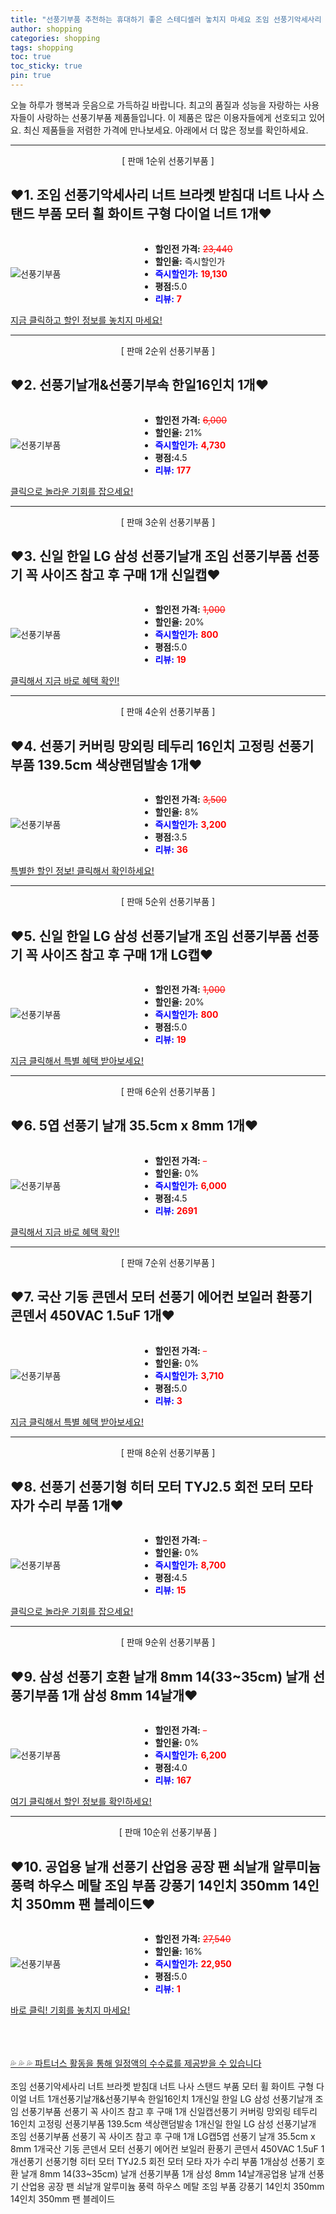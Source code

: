 ```yaml
---
title: "선풍기부품 추천하는 휴대하기 좋은 스테디셀러 놓치지 마세요 조임 선풍기악세사리 너트 브라켓 받침대"
author: shopping
categories: shopping
tags: shopping
toc: true
toc_sticky: true
pin: true
---
```

오늘 하루가 행복과 웃음으로 가득하길 바랍니다. 최고의 품질과 성능을 자랑하는 사용자들이 사랑하는 선풍기부품 제품들입니다. 이 제품은 많은 이용자들에게 선호되고 있어요. 최신 제품들을 저렴한 가격에 만나보세요. 아래에서 더 많은 정보를 확인하세요.

---
<p class="toplist" style="margin: 0 auto; display: block; width: fit-content;">[ 판매 1순위 선풍기부품 ]</p>

<h2><strong>❤️1. 조임 선풍기악세사리 너트 브라켓 받침대 너트 나사 스탠드 부품 모터 휠 화이트 구형 다이얼 너트 1개❤️</strong></h2>

<div style="display: flex; align-items: center;">
    <div style="flex: 0.4;">
        <img src="https://thumbnail6.coupangcdn.com/thumbnails/remote/230x230ex/image/vendor_inventory/123f/6738a18c3e51669ec747aca923d0c0f643f0d61dcc16134a0a1cb77a07ff.png" alt="선풍기부품" style="max-width: 100%;">
    </div>
    <div style="flex: 0.6; margin-left: 10px;">
        <ul>
            <li><strong>할인전 가격:</strong> <del style="color: red;">23,440</del></li>
            <li><strong>할인율:</strong> 즉시할인가</li>
            <li><span style='color:blue'><strong>즉시할인가:</strong></span> <span style='color:red'><strong>19,130</strong></span></li>
            <li><strong>평점:</strong>5.0</li>
            <li><span style='color:blue'><strong>리뷰:</strong></span> <span style='color:red'><strong>7</strong></span></li>
        </ul>
    </div>
</div>
<div class="center">
    <a href="https://selin100587001.github.io?lptag=AF9450613&subid=githubio&pageKey=6583886214&traceid=V0-153&itemId=14827295888&vendorItemId=90231482241" class="myButton">
        지금 클릭하고 할인 정보를 놓치지 마세요!
    </a>
</div>


---
<p class="toplist" style="margin: 0 auto; display: block; width: fit-content;">[ 판매 2순위 선풍기부품 ]</p>

<h2><strong>❤️2. 선풍기날개&선풍기부속 한일16인치 1개❤️</strong></h2>

<div style="display: flex; align-items: center;">
    <div style="flex: 0.4;">
        <img src="https://thumbnail8.coupangcdn.com/thumbnails/remote/230x230ex/image/vendor_inventory/8c54/90985fdfa636c6071ae6e0a7838289c395a42cea9436ad3b17490f49a478.jpg" alt="선풍기부품" style="max-width: 100%;">
    </div>
    <div style="flex: 0.6; margin-left: 10px;">
        <ul>
            <li><strong>할인전 가격:</strong> <del style="color: red;">6,000</del></li>
            <li><strong>할인율:</strong> 21%</li>
            <li><span style='color:blue'><strong>즉시할인가:</strong></span> <span style='color:red'><strong>4,730</strong></span></li>
            <li><strong>평점:</strong>4.5</li>
            <li><span style='color:blue'><strong>리뷰:</strong></span> <span style='color:red'><strong>177</strong></span></li>
        </ul>
    </div>
</div>
<div class="center">
    <a href="https://selin100587001.github.io?lptag=AF9450613&subid=githubio&pageKey=6447153130&traceid=V0-153&itemId=13979359903&vendorItemId=81228174388" class="myButton">
        클릭으로 놀라운 기회를 잡으세요!
    </a>
</div>


---
<p class="toplist" style="margin: 0 auto; display: block; width: fit-content;">[ 판매 3순위 선풍기부품 ]</p>

<h2><strong>❤️3. 신일 한일 LG 삼성 선풍기날개 조임 선풍기부품 선풍기 꼭 사이즈 참고 후 구매 1개 신일캡❤️</strong></h2>

<div style="display: flex; align-items: center;">
    <div style="flex: 0.4;">
        <img src="https://thumbnail6.coupangcdn.com/thumbnails/remote/230x230ex/image/vendor_inventory/f7e0/f4b7a8207829b11395a27b64103a7c9c573ecb8706e74b2944e69cb215ee.jpg" alt="선풍기부품" style="max-width: 100%;">
    </div>
    <div style="flex: 0.6; margin-left: 10px;">
        <ul>
            <li><strong>할인전 가격:</strong> <del style="color: red;">1,000</del></li>
            <li><strong>할인율:</strong> 20%</li>
            <li><span style='color:blue'><strong>즉시할인가:</strong></span> <span style='color:red'><strong>800</strong></span></li>
            <li><strong>평점:</strong>5.0</li>
            <li><span style='color:blue'><strong>리뷰:</strong></span> <span style='color:red'><strong>19</strong></span></li>
        </ul>
    </div>
</div>
<div class="center">
    <a href="https://selin100587001.github.io?lptag=AF9450613&subid=githubio&pageKey=8037688025&traceid=V0-153&itemId=22493200977&vendorItemId=89535384867" class="myButton">
        클릭해서 지금 바로 혜택 확인!
    </a>
</div>


---
<p class="toplist" style="margin: 0 auto; display: block; width: fit-content;">[ 판매 4순위 선풍기부품 ]</p>

<h2><strong>❤️4. 선풍기 커버링 망외링 테두리 16인치 고정링 선풍기부품 139.5cm 색상랜덤발송 1개❤️</strong></h2>

<div style="display: flex; align-items: center;">
    <div style="flex: 0.4;">
        <img src="https://thumbnail7.coupangcdn.com/thumbnails/remote/230x230ex/image/vendor_inventory/1845/ae9bd13b62e857fe64736c8715a3860cea43f1f45d055fe3cc344fea5304.jpg" alt="선풍기부품" style="max-width: 100%;">
    </div>
    <div style="flex: 0.6; margin-left: 10px;">
        <ul>
            <li><strong>할인전 가격:</strong> <del style="color: red;">3,500</del></li>
            <li><strong>할인율:</strong> 8%</li>
            <li><span style='color:blue'><strong>즉시할인가:</strong></span> <span style='color:red'><strong>3,200</strong></span></li>
            <li><strong>평점:</strong>3.5</li>
            <li><span style='color:blue'><strong>리뷰:</strong></span> <span style='color:red'><strong>36</strong></span></li>
        </ul>
    </div>
</div>
<div class="center">
    <a href="https://selin100587001.github.io?lptag=AF9450613&subid=githubio&pageKey=7480997806&traceid=V0-153&itemId=19541086153&vendorItemId=76735292169" class="myButton">
        특별한 할인 정보! 클릭해서 확인하세요!
    </a>
</div>


---
<p class="toplist" style="margin: 0 auto; display: block; width: fit-content;">[ 판매 5순위 선풍기부품 ]</p>

<h2><strong>❤️5. 신일 한일 LG 삼성 선풍기날개 조임 선풍기부품 선풍기 꼭 사이즈 참고 후 구매 1개 LG캡❤️</strong></h2>

<div style="display: flex; align-items: center;">
    <div style="flex: 0.4;">
        <img src="https://thumbnail9.coupangcdn.com/thumbnails/remote/230x230ex/image/vendor_inventory/94db/826e8e0ea9befb3e56cbf5f7bd70dd3d92a81b6a7850a240c89a9fb1299b.jpg" alt="선풍기부품" style="max-width: 100%;">
    </div>
    <div style="flex: 0.6; margin-left: 10px;">
        <ul>
            <li><strong>할인전 가격:</strong> <del style="color: red;">1,000</del></li>
            <li><strong>할인율:</strong> 20%</li>
            <li><span style='color:blue'><strong>즉시할인가:</strong></span> <span style='color:red'><strong>800</strong></span></li>
            <li><strong>평점:</strong>5.0</li>
            <li><span style='color:blue'><strong>리뷰:</strong></span> <span style='color:red'><strong>19</strong></span></li>
        </ul>
    </div>
</div>
<div class="center">
    <a href="https://selin100587001.github.io?lptag=AF9450613&subid=githubio&pageKey=8037688025&traceid=V0-153&itemId=22493200968&vendorItemId=89535384834" class="myButton">
        지금 클릭해서 특별 혜택 받아보세요!
    </a>
</div>


---
<p class="toplist" style="margin: 0 auto; display: block; width: fit-content;">[ 판매 6순위 선풍기부품 ]</p>

<h2><strong>❤️6. 5엽 선풍기 날개 35.5cm x 8mm 1개❤️</strong></h2>

<div style="display: flex; align-items: center;">
    <div style="flex: 0.4;">
        <img src="https://thumbnail7.coupangcdn.com/thumbnails/remote/230x230ex/image/vendor_inventory/8f0e/5429b8006f182a03b9c5fe75923c4ac05c45ea6fcee2eb46270346c0534f.jpg" alt="선풍기부품" style="max-width: 100%;">
    </div>
    <div style="flex: 0.6; margin-left: 10px;">
        <ul>
            <li><strong>할인전 가격:</strong> <del style="color: red;">-</del></li>
            <li><strong>할인율:</strong> 0%</li>
            <li><span style='color:blue'><strong>즉시할인가:</strong></span> <span style='color:red'><strong>6,000</strong></span></li>
            <li><strong>평점:</strong>4.5</li>
            <li><span style='color:blue'><strong>리뷰:</strong></span> <span style='color:red'><strong>2691</strong></span></li>
        </ul>
    </div>
</div>
<div class="center">
    <a href="https://selin100587001.github.io?lptag=AF9450613&subid=githubio&pageKey=1573711734&traceid=V0-153&itemId=2691071211&vendorItemId=78479194839" class="myButton">
        클릭해서 지금 바로 혜택 확인!
    </a>
</div>


---
<p class="toplist" style="margin: 0 auto; display: block; width: fit-content;">[ 판매 7순위 선풍기부품 ]</p>

<h2><strong>❤️7. 국산 기동 콘덴서 모터 선풍기 에어컨 보일러 환풍기 콘덴서 450VAC 1.5uF 1개❤️</strong></h2>

<div style="display: flex; align-items: center;">
    <div style="flex: 0.4;">
        <img src="https://thumbnail10.coupangcdn.com/thumbnails/remote/230x230ex/image/vendor_inventory/046a/150ff1e419e4f4349f0940b8d4d912edf258bacd95ec217a40a9496594bb.jpg" alt="선풍기부품" style="max-width: 100%;">
    </div>
    <div style="flex: 0.6; margin-left: 10px;">
        <ul>
            <li><strong>할인전 가격:</strong> <del style="color: red;">-</del></li>
            <li><strong>할인율:</strong> 0%</li>
            <li><span style='color:blue'><strong>즉시할인가:</strong></span> <span style='color:red'><strong>3,710</strong></span></li>
            <li><strong>평점:</strong>5.0</li>
            <li><span style='color:blue'><strong>리뷰:</strong></span> <span style='color:red'><strong>3</strong></span></li>
        </ul>
    </div>
</div>
<div class="center">
    <a href="https://selin100587001.github.io?lptag=AF9450613&subid=githubio&pageKey=8158821252&traceid=V0-153&itemId=23253366714&vendorItemId=90369901370" class="myButton">
        지금 클릭해서 특별 혜택 받아보세요!
    </a>
</div>


---
<p class="toplist" style="margin: 0 auto; display: block; width: fit-content;">[ 판매 8순위 선풍기부품 ]</p>

<h2><strong>❤️8. 선풍기 선풍기형 히터 모터 TYJ2.5 회전 모터 모타 자가 수리 부품 1개❤️</strong></h2>

<div style="display: flex; align-items: center;">
    <div style="flex: 0.4;">
        <img src="https://thumbnail7.coupangcdn.com/thumbnails/remote/230x230ex/image/vendor_inventory/8948/89645e6d7d30ce030de4fb6f73296f61b3017c44e7ac532272d1332fd90b.jpg" alt="선풍기부품" style="max-width: 100%;">
    </div>
    <div style="flex: 0.6; margin-left: 10px;">
        <ul>
            <li><strong>할인전 가격:</strong> <del style="color: red;">-</del></li>
            <li><strong>할인율:</strong> 0%</li>
            <li><span style='color:blue'><strong>즉시할인가:</strong></span> <span style='color:red'><strong>8,700</strong></span></li>
            <li><strong>평점:</strong>4.5</li>
            <li><span style='color:blue'><strong>리뷰:</strong></span> <span style='color:red'><strong>15</strong></span></li>
        </ul>
    </div>
</div>
<div class="center">
    <a href="https://selin100587001.github.io?lptag=AF9450613&subid=githubio&pageKey=7492550314&traceid=V0-153&itemId=19595223318&vendorItemId=86695008461" class="myButton">
        클릭으로 놀라운 기회를 잡으세요!
    </a>
</div>


---
<p class="toplist" style="margin: 0 auto; display: block; width: fit-content;">[ 판매 9순위 선풍기부품 ]</p>

<h2><strong>❤️9. 삼성 선풍기 호환 날개 8mm 14(33~35cm) 날개 선풍기부품 1개 삼성 8mm 14날개❤️</strong></h2>

<div style="display: flex; align-items: center;">
    <div style="flex: 0.4;">
        <img src="https://thumbnail9.coupangcdn.com/thumbnails/remote/230x230ex/image/vendor_inventory/4510/7604451840b6208cb273cd8dbc3e70aa4c83f02468df745d36688d15a410.jpg" alt="선풍기부품" style="max-width: 100%;">
    </div>
    <div style="flex: 0.6; margin-left: 10px;">
        <ul>
            <li><strong>할인전 가격:</strong> <del style="color: red;">-</del></li>
            <li><strong>할인율:</strong> 0%</li>
            <li><span style='color:blue'><strong>즉시할인가:</strong></span> <span style='color:red'><strong>6,200</strong></span></li>
            <li><strong>평점:</strong>4.0</li>
            <li><span style='color:blue'><strong>리뷰:</strong></span> <span style='color:red'><strong>167</strong></span></li>
        </ul>
    </div>
</div>
<div class="center">
    <a href="https://selin100587001.github.io?lptag=AF9450613&subid=githubio&pageKey=257415637&traceid=V0-153&itemId=807877914&vendorItemId=4832609083" class="myButton">
        여기 클릭해서 할인 정보를 확인하세요!
    </a>
</div>


---
<p class="toplist" style="margin: 0 auto; display: block; width: fit-content;">[ 판매 10순위 선풍기부품 ]</p>

<h2><strong>❤️10. 공업용 날개 선풍기 산업용 공장 팬 쇠날개 알루미늄 풍력 하우스 메탈 조임 부품 강풍기 14인치 350mm 14인치 350mm 팬 블레이드❤️</strong></h2>

<div style="display: flex; align-items: center;">
    <div style="flex: 0.4;">
        <img src="https://thumbnail6.coupangcdn.com/thumbnails/remote/230x230ex/image/vendor_inventory/564e/c7345e5ef37dfc4237963e0e5fc358477cba477aa728fab6c6cb19b6abe8.jpg" alt="선풍기부품" style="max-width: 100%;">
    </div>
    <div style="flex: 0.6; margin-left: 10px;">
        <ul>
            <li><strong>할인전 가격:</strong> <del style="color: red;">27,540</del></li>
            <li><strong>할인율:</strong> 16%</li>
            <li><span style='color:blue'><strong>즉시할인가:</strong></span> <span style='color:red'><strong>22,950</strong></span></li>
            <li><strong>평점:</strong>5.0</li>
            <li><span style='color:blue'><strong>리뷰:</strong></span> <span style='color:red'><strong>1</strong></span></li>
        </ul>
    </div>
</div>
<div class="center">
    <a href="https://selin100587001.github.io?lptag=AF9450613&subid=githubio&pageKey=6036864832&traceid=V0-153&itemId=11024651878&vendorItemId=90767803668" class="myButton">
        바로 클릭! 기회를 놓치지 마세요!
    </a>
</div>

<br><br><br>[💦 💦 💦 파트너스 활동을 통해 일정액의 수수료를 제공받을 수 있습니다](https://link.coupang.com/a/bcpT2c)<br><br>조임 선풍기악세사리 너트 브라켓 받침대 너트 나사 스탠드 부품 모터 휠 화이트 구형 다이얼 너트 1개선풍기날개&선풍기부속 한일16인치 1개신일 한일 LG 삼성 선풍기날개 조임 선풍기부품 선풍기 꼭 사이즈 참고 후 구매 1개 신일캡선풍기 커버링 망외링 테두리 16인치 고정링 선풍기부품 139.5cm 색상랜덤발송 1개신일 한일 LG 삼성 선풍기날개 조임 선풍기부품 선풍기 꼭 사이즈 참고 후 구매 1개 LG캡5엽 선풍기 날개 35.5cm x 8mm 1개국산 기동 콘덴서 모터 선풍기 에어컨 보일러 환풍기 콘덴서 450VAC 1.5uF 1개선풍기 선풍기형 히터 모터 TYJ2.5 회전 모터 모타 자가 수리 부품 1개삼성 선풍기 호환 날개 8mm 14(33~35cm) 날개 선풍기부품 1개 삼성 8mm 14날개공업용 날개 선풍기 산업용 공장 팬 쇠날개 알루미늄 풍력 하우스 메탈 조임 부품 강풍기 14인치 350mm 14인치 350mm 팬 블레이드